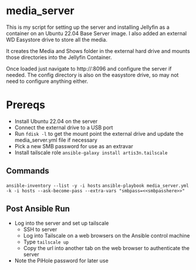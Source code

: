 # media_server
This is my script for setting up the server and installing Jellyfin as a container on an Ubuntu 22.04 Base Server image.
I also added an external WD Easystore drive to store all the media.

It creates the Media and Shows folder in the external hard drive and mounts those directories into the Jellyfin Container.

Once loaded just navigate to http://<server name or ip>:8096 and configure the server if needed.  The config directory is also on the easystore drive, so may not need to configure anything either.

# Prereqs
- Install Ubuntu 22.04 on the server
- Connect the external drive to a USB port
- Run `fdisk -l` to get the mount point the external drive and update the media_server.yml file if necessary
- Pick a new SMB password for use as an extravar
- Install tailscale role `ansible-galaxy install artis3n.tailscale`

## Commands
`ansible-inventory --list -y -i hosts`
`ansible-playbook media_server.yml -k -i hosts --ask-become-pass --extra-vars "smbpass=<<smbpasshere>>"`


## Post Ansible Run
- Log into the server and set up tailscale
    - SSH to server
    - Log into Tailscale on a web browsers on the Ansible control machine
    - Type `tailscale up`
    - Copy the url into another tab on the web browser to authenticate the server
- Note the PiHole password for later use